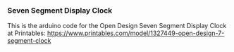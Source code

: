 ### Seven Segment Display Clock
This is the arduino code for the Open Design Seven Segment Display Clock at Printables: https://www.printables.com/model/1327449-open-design-7-segment-clock
